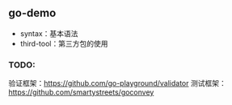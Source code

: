 ## go-demo

- syntax：基本语法
- third-tool：第三方包的使用

### TODO: 

验证框架：https://github.com/go-playground/validator
测试框架：https://github.com/smartystreets/goconvey

